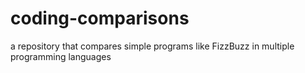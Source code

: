 # coding-comparisons
a repository that compares simple programs like FizzBuzz in multiple programming languages
